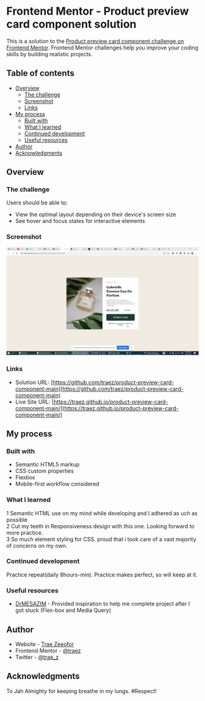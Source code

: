 # Frontend Mentor - Product preview card component solution

This is a solution to the [Product preview card component challenge on Frontend Mentor](https://www.frontendmentor.io/challenges/product-preview-card-component-GO7UmttRfa). Frontend Mentor challenges help you improve your coding skills by building realistic projects. 

## Table of contents

- [Overview](#overview)
  - [The challenge](#the-challenge)
  - [Screenshot](#screenshot)
  - [Links](#links)
- [My process](#my-process)
  - [Built with](#built-with)
  - [What I learned](#what-i-learned)
  - [Continued development](#continued-development)
  - [Useful resources](#useful-resources)
- [Author](#author)
- [Acknowledgments](#acknowledgments)

## Overview

### The challenge

Users should be able to:

- View the optimal layout depending on their device's screen size
- See hover and focus states for interactive elements

### Screenshot

![](images/screenshot.png)

### Links

- Solution URL: [https://github.com/traez/product-preview-card-component-main](https://github.com/traez/product-preview-card-component-main)
- Live Site URL: [https://traez.github.io/product-preview-card-component-main/](https://traez.github.io/product-preview-card-component-main/)

## My process

### Built with

- Semantic HTML5 markup
- CSS custom properties
- Flexbox
- Mobile-first workflow considered

### What I learned

1 Semantic HTML use on my mind while developing and I adhered as uch as possible  
2 Cut my teeth in Responsiveness design with this one. Looking forward to more practice.  
3 So much element styling for CSS. proud that i took care of a vast majority of concerns on my own.  

### Continued development

Practice repeat(daily 8hours-min). Practice makes perfect, so will keep at it.

### Useful resources

- [DrMESAZIM](https://github.com/DrMESAZIM/product-preview) - Provided inspiration to help me complete project after I got stuck (Flex-box and Media Query)

## Author

- Website - [Trae Zeeofor](https://github.com/traez)
- Frontend Mentor - [@traez](https://www.frontendmentor.io/profile/traez)
- Twitter - [@trae_z](https://twitter.com/trae_z)

## Acknowledgments

To Jah Almighty for keeping breathe in my lungs. #Respect!
